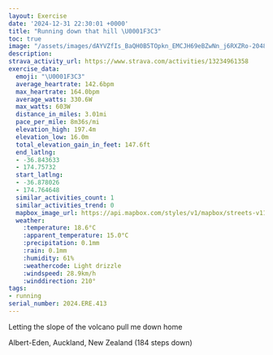 ```yaml
---
layout: Exercise
date: '2024-12-31 22:30:01 +0000'
title: "Running down that hill \U0001F3C3"
toc: true
image: "/assets/images/dAYVZfIs_BaQH0B5TOpkn_EMCJH69eBZwNn_j6RXZRo-2048x1536.jpg.jpeg"
description:
strava_activity_url: https://www.strava.com/activities/13234961358
exercise_data:
  emoji: "\U0001F3C3"
  average_heartrate: 142.6bpm
  max_heartrate: 164.0bpm
  average_watts: 330.6W
  max_watts: 603W
  distance_in_miles: 3.01mi
  pace_per_mile: 8m36s/mi
  elevation_high: 197.4m
  elevation_low: 16.0m
  total_elevation_gain_in_feet: 147.6ft
  end_latlng:
  - -36.843633
  - 174.75732
  start_latlng:
  - -36.878026
  - 174.764648
  similar_activities_count: 1
  similar_activities_trend: 0
  mapbox_image_url: https://api.mapbox.com/styles/v1/mapbox/streets-v11/static/path-5+787af2-1.0(~ia%60Fqyti%60%40E%3FYMOOQGq%40IQ%3FKGUAAOEE%5DSc%40OEIAMFSESEEa%40O%5BEm%40Ai%40Fm%40POJO%5CYlBYv%40Ix%40%3F%7C%40Kb%40IDEAM%5DCAENBLKTMJS%40%5DNIR%3FFD%5C%3FLGBUEMFKPM%60%40IDMGGOUUEKOuACOOVU~%40e%40d%40YJSEuAe%40wF%7DBc%40KWCy%40KW%40%5BL_BpA_%40VYLc%40LcAb%40U%40%5DMIDQPQB%5BAs%40O%7B%40Qa%40M_%40EwCw%40oAW%3FNG%60%40E%7C%40ShA_%40~CKd%40YtBGVMTIX%40XURi%40Ki%40%5DOAU%40MAiB%5De%40Ou%40MeBk%40_%40GcA_%40IDS%60%40I%3FQEGBqAhFOd%40MNK%40KEs%40%5B%7D%40%5Bi%40MIACBGN%40j%40W~CGNWZ%7DCdA%5B%40UEi%40FMAk%40%5C%5BCMEK%40SHy%40Lg%40CCBa%40DQFk%40Hu%40FuAFE%40KLmFj%40_%40l%40KXY%60BSp%40E%3F%5DIQKm%40Ow%40%5DSGsAo%40_%40UMCEFa%40Qu%40OwAg%40QC%7D%40e%40%5DIe%40U_%40Gw%40SyAi%40s%40OE%40KZ%5DbCs%40jCM%60Ag%40fCMNq%40Hc%40K%5BCo%40%3F%7DBBoAOgAEWKO%3F%5BK%5DHWVKDaAS),pin-s-s+e5b22e(174.76521,-36.876),pin-s-f+89ae00(174.7566099999999,-36.84545999999997)/auto/800x800?access_token=pk.eyJ1Ijoiam9zaGJlY2ttYW4iLCJhIjoiY205eWR2aDd1MWZ6djJrbXc4a3M0bWZleiJ9.XiG9OWkNcZk2QzjJbxLB4A
  weather:
    :temperature: 18.6°C
    :apparent_temperature: 15.0°C
    :precipitation: 0.1mm
    :rain: 0.1mm
    :humidity: 61%
    :weathercode: Light drizzle
    :windspeed: 28.9km/h
    :winddirection: 210°
tags:
- running
serial_number: 2024.ERE.413
---
```

Letting the slope of the volcano pull me down home

Albert-Eden, Auckland, New Zealand (184 steps down)
